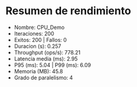 ﻿# Resumen de rendimiento
- Nombre: CPU_Demo
- Iteraciones: 200
- Exitos: 200  |  Fallos: 0
- Duracion (s): 0.257
- Throughput (ops/s): 778.21
- Latencia media (ms): 2.95
- P95 (ms): 5.04  |  P99 (ms): 6.09
- Memoria (MB): 45.8
- Grado de paralelismo: 4
